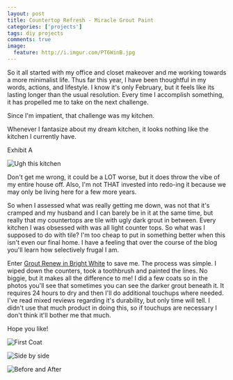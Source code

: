 ```yaml
---
layout: post
title: Countertop Refresh - Miracle Grout Paint
categories: ['projects']
tags: diy projects
comments: true
image:
  feature: http://i.imgur.com/PT6WinB.jpg
---
```


So it all started with my office and closet makeover and me working towards a more minimalist life. Thus far this year, I have been thoughtful in my words, actions, and lifestyle.
I know it's only February, but it feels like its lasting longer than the usual resolution. Every time I accomplish something, it has propelled me to take on the next challenge.

Since I'm impatient, that challenge was my kitchen. 

Whenever I fantasize about my dream kitchen, it looks nothing like the kitchen I currently have. 

Exhibit A

![Ugh this kitchen](http://i.imgur.com/SzPg0V5.jpg)

Don't get me wrong, it could be a LOT worse, but it does throw the vibe of my entire house off. Also, I'm not THAT invested into redo-ing it because we may only be living
here for a few more years. 

So when I assessed what was really getting me down, was not that it's cramped and my husband and I can barely be in it at the same time, but really that my countertops are tile
with ugly dark grout in between. Every kitchen I was obsessed with was all light counter tops. So what was I supposed to do with tile? I'm too cheap to put in something better when this isn't even our final home. I have a feeling that over the course of the blog you'll learn
how selectively frugal I am. 

Enter [Grout Renew in Bright White](http://www.homedepot.com/p/Custom-Building-Products-Polyblend-381-Bright-White-8-oz-Grout-Renew-Colorant-GCL381HPT/203498062?gclid=CjwKEAiAz4XFBRCW87vj6-28uFMSJAAHeGZb21ZxiM35RBlmgjKGk3zEY5_gZIU_aU19lz0CTpVfVBoCbqXw_wcB&gclsrc=aw.ds) to save me.
The process was simple. I wiped down the counters, took a toothbrush and painted the lines. No biggie, but it makes all the difference to me! I did a few coats so in the photos you'll
see that sometimes you can see the darker grout beneath it. It requires 24 hours to dry and then I'll do additional touchups where needed. I've read mixed reviews regarding it's durability, but only time will tell. I didn't use that much product in doing this, so
if touchups are necessary I don't think it'll bother me that much. 

Hope you like! 

![First Coat](http://i.imgur.com/EnKbgKm.jpg)

![Side by side](http://i.imgur.com/CAidJI8.jpg)

![Before and After](http://i.imgur.com/PT6WinB.jpg)